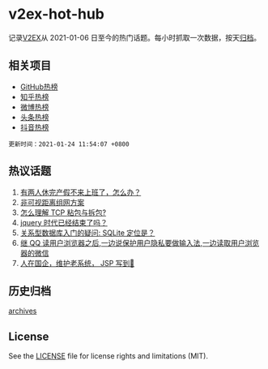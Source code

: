 # v2ex-hot-hub

 记录[V2EX](https://www.v2ex.com/)从 2021-01-06 日至今的热门话题。每小时抓取一次数据，按天[归档](archives)。
 
 ## 相关项目

- [GitHub热榜](https://github.com/lonnyzhang423/github-hot-hub)
- [知乎热榜](https://github.com/lonnyzhang423/zhihu-hot-hub)
- [微博热榜](https://github.com/lonnyzhang423/weibo-hot-hub)
- [头条热榜](https://github.com/lonnyzhang423/toutiao-hot-hub)
- [抖音热榜](https://github.com/lonnyzhang423/douyin-hot-hub)


 `更新时间：2021-01-24 11:54:07 +0800`

## 热议话题

1. [有两人休完产假不来上班了，怎么办？](https://www.v2ex.com/t/747708)
1. [非可视距离组网方案](https://www.v2ex.com/t/747638)
1. [怎么理解 TCP 粘包与拆包?](https://www.v2ex.com/t/747735)
1. [jquery 时代已经结束了吗？](https://www.v2ex.com/t/747726)
1. [关系型数据库入门的疑问: SQLite 定位是？](https://www.v2ex.com/t/747715)
1. [继 QQ 读用户浏览器之后,一边说保护用户隐私要做输入法,一边读取用户浏览器的微信](https://www.v2ex.com/t/747692)
1. [人在国企，维护老系统， JSP 写到🤮](https://www.v2ex.com/t/747678)

## 历史归档

[archives](archives)

## License

See the [LICENSE](LICENSE) file for license rights and limitations (MIT).
